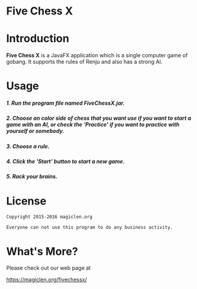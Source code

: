 Five Chess X
=================================

# Introduction

**Five Chess X** is a JavaFX application which is a single computer game of gobang. It supports the rules of Renju and also has a strong AI.

# Usage

##### 1. Run the program file named **FiveChessX.jar**. #####
##### 2. Choose an color side of chess that you want use if you want to start a game with an AI, or check the 'Practice' if you want to practice with yourself or somebody. #####
##### 3. Choose a rule. #####
##### 4. Click the 'Start' button to start a new game. #####
##### 5. Rack your brains. #####

# License

    Copyright 2015-2016 magiclen.org

    Everyone can not use this program to do any business activity.

# What's More?

Please check out our web page at

https://magiclen.org/fivechessx/
